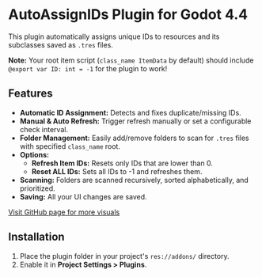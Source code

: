 # AutoAssignIDs Plugin for Godot 4.4

This plugin automatically assigns unique IDs to resources and its subclasses saved as `.tres` files.

**Note:** Your root item script (`class_name ItemData` by default) should include `@export var ID: int = -1` for the plugin to work!

## Features

- **Automatic ID Assignment:** Detects and fixes duplicate/missing IDs.
- **Manual & Auto Refresh:** Trigger refresh manually or set a configurable check interval.
- **Folder Management:** Easily add/remove folders to scan for `.tres` files with specified `class_name` root.
- **Options:**
  - **Refresh Item IDs:** Resets only IDs that are lower than 0.
  - **Reset ALL IDs:** Sets all IDs to -1 and refreshes them.
- **Scanning:** Folders are scanned recursively, sorted alphabetically, and prioritized.
- **Saving:** All your UI changes are saved.

[Visit GitHub page for more visuals](https://github.com/CyrylSz/godot-auto-assign-IDs)

## Installation

1. Place the plugin folder in your project's `res://addons/` directory.
2. Enable it in **Project Settings > Plugins**.
